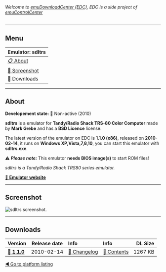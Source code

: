 ###### Welcome to [emuDownloadCenter (EDC)](https://github.com/PhoenixInteractiveNL/emuDownloadCenter/wiki/), EDC is a side project of [emuControlCenter](https://github.com/PhoenixInteractiveNL/emuControlCenter/wiki/)
***
## Menu
| **Emulator: sdltrs** |
|:---------|
| [:clipboard: About](#about) |
| [:sunrise: Screenshot](#screen) |
| [:floppy_disk: Downloads](#downloads) |
***
## About
**Developement state:** :red_circle: Non-active (2010)

**sdltrs** is a emulator for **Tandy/Radio Shack TRS-80 Color Computer** made by **Mark Grebe** and has a **BSD Licence** license.

The latest version of the emulator on EDC is **1.1.0 (x86)**, released on **2010-02-14**, it runs on **Windows XP,Vista,7,8,10**, you can start this emulator with **sdltrs.exe**.

:warning: _**Please note:**_ This emulator **needs BIOS image(s)** to start ROM files!

_sdltrs is a Tandy/Radio Shack TRS80 series emulator._

[:link: **Emulator website**](http://sdltrs.sourceforge.net/)
***
## Screenshot
![](https://raw.githubusercontent.com/PhoenixInteractiveNL/emuDownloadCenter/master/hooks/sdltrs/emulator_screen_01.jpg "sdltrs screenshot.")
***
## Downloads
| Version  | Release date  | Info       | Info       | DL Size    |
|:---------|:-------------:|:-----------|:-----------|-----------:|
| [:floppy_disk: **1.1.0**](https://github.com/PhoenixInteractiveNL/edc-repo0006/raw/master/sdltrs/1.1.0.7z) | 2010-02-14 | [:page_facing_up: Changelog](https://github.com/PhoenixInteractiveNL/edc-repo0006/blob/master/sdltrs/1.1.0_changelog.txt) | [:mag_right: Contents](https://github.com/PhoenixInteractiveNL/edc-repo0006/blob/master/sdltrs/1.1.0_contents.txt) | 1267 KB |

[:arrow_backward: Go to platform listing](https://github.com/PhoenixInteractiveNL/emuDownloadCenter/wiki/EDC-Platform-List)
